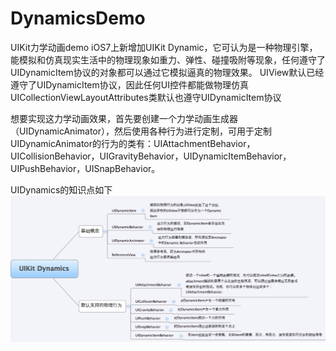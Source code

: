 # DynamicsDemo
UIKit力学动画demo
iOS7上新增加UIKit Dynamic，它可认为是一种物理引擎，能模拟和仿真现实生活中的物理现象如重力、弹性、碰撞吸附等现象，任何遵守了UIDynamicItem协议的对象都可以通过它模拟逼真的物理效果。
UIView默认已经遵守了UIDynamicItem协议，因此任何UI控件都能做物理仿真
UICollectionViewLayoutAttributes类默认也遵守UIDynamicItem协议

想要实现这力学动画效果，首先要创建一个力学动画生成器（UIDynamicAnimator），然后使用各种行为进行定制，可用于定制UIDynamicAnimator的行为的类有：UIAttachmentBehavior，UICollisionBehavior，UIGravityBehavior，UIDynamicItemBehavior，UIPushBehavior，UISnapBehavior。

UIDynamics的知识点如下
![知识点](https://github.com/xiaodai/DynamicsDemo/blob/master/知识点.png)
